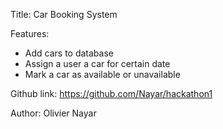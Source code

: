 Title: Car Booking System

Features:
- Add cars to database
- Assign a user a car for certain date
- Mark a car as available or unavailable



Github link: https://github.com/Nayar/hackathon1

Author: Olivier
Nayar


